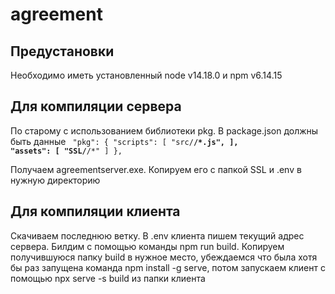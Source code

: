 # agreement

## Предустановки

Необходимо иметь установленный node v14.18.0 и npm v6.14.15

## Для компиляции сервера

По старому с использованием библиотеки pkg. В package.json должны быть данные
<code>
"pkg": {
"scripts": [
"src/**/*.js",
],
"assets": [
"SSL/**/*"
]
},
</code>

Получаем agreementserver.exe. Копируем его с папкой SSL и .env в нужную директорию

## Для компиляции клиента

Скачиваем последнюю ветку. В .env клиента пишем текущий адрес сервера. Билдим с помощью команды npm run build. Копируем получившуюся папку build в нужное место, убеждаемся что была хотя бы раз запущена команда npm install -g serve, потом запускаем клиент с помощью npx serve -s build из папки клиента
